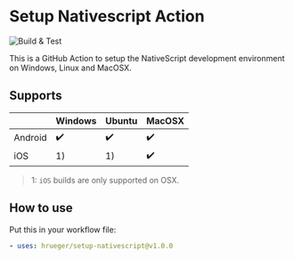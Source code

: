 # Setup Nativescript Action
![Build & Test](https://github.com/hrueger/setup-nativescript/workflows/Build%20&%20Test/badge.svg)

This is a GitHub Action to setup the NativeScript development environment on Windows, Linux and MacOSX.

## Supports
|                   | Windows           | Ubuntu            | MacOSX            |
|-------------------|-------------------|-------------------|-------------------|
| Android           |:heavy_check_mark: |:heavy_check_mark: |:heavy_check_mark: |
| iOS               | 1)                | 1)                |:heavy_check_mark: |

> 1: `iOS` builds are only supported on OSX.


## How to use

Put this in your workflow file:
```yml
- uses: hrueger/setup-nativescript@v1.0.0
```
